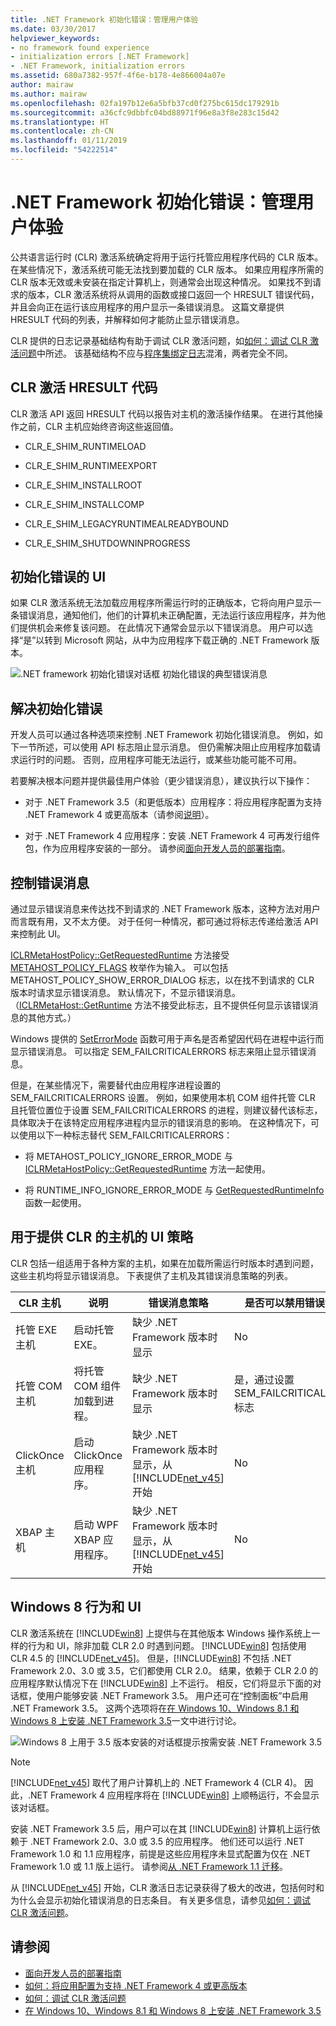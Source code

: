 ```yaml
---
title: .NET Framework 初始化错误：管理用户体验
ms.date: 03/30/2017
helpviewer_keywords:
- no framework found experience
- initialization errors [.NET Framework]
- .NET Framework, initialization errors
ms.assetid: 680a7382-957f-4f6e-b178-4e866004a07e
author: mairaw
ms.author: mairaw
ms.openlocfilehash: 02fa197b12e6a5bfb37cd0f275bc615dc179291b
ms.sourcegitcommit: a36cfc9dbbfc04bd88971f96e8a3f8e283c15d42
ms.translationtype: HT
ms.contentlocale: zh-CN
ms.lasthandoff: 01/11/2019
ms.locfileid: "54222514"
---
```

# <a name="net-framework-initialization-errors-managing-the-user-experience"></a>.NET Framework 初始化错误：管理用户体验

公共语言运行时 (CLR) 激活系统确定将用于运行托管应用程序代码的 CLR 版本。 在某些情况下，激活系统可能无法找到要加载的 CLR 版本。 如果应用程序所需的 CLR 版本无效或未安装在指定计算机上，则通常会出现这种情况。 如果找不到请求的版本，CLR 激活系统将从调用的函数或接口返回一个 HRESULT 错误代码，并且会向正在运行该应用程序的用户显示一条错误消息。 这篇文章提供 HRESULT 代码的列表，并解释如何才能防止显示错误消息。

CLR 提供的日志记录基础结构有助于调试 CLR 激活问题，如[如何：调试 CLR 激活问题](../../../docs/framework/deployment/how-to-debug-clr-activation-issues.md)中所述。 该基础结构不应与[程序集绑定日志](../../../docs/framework/tools/fuslogvw-exe-assembly-binding-log-viewer.md)混淆，两者完全不同。

## <a name="clr-activation-hresult-codes"></a>CLR 激活 HRESULT 代码

CLR 激活 API 返回 HRESULT 代码以报告对主机的激活操作结果。 在进行其他操作之前，CLR 主机应始终咨询这些返回值。

- CLR_E_SHIM_RUNTIMELOAD

- CLR_E_SHIM_RUNTIMEEXPORT

- CLR_E_SHIM_INSTALLROOT

- CLR_E_SHIM_INSTALLCOMP

- CLR_E_SHIM_LEGACYRUNTIMEALREADYBOUND

- CLR_E_SHIM_SHUTDOWNINPROGRESS

## <a name="ui-for-initialization-errors"></a>初始化错误的 UI

如果 CLR 激活系统无法加载应用程序所需运行时的正确版本，它将向用户显示一条错误消息，通知他们，他们的计算机未正确配置，无法运行该应用程序，并为他们提供机会来修复该问题。 在此情况下通常会显示以下错误消息。 用户可以选择“是”以转到 Microsoft 网站，从中为应用程序下载正确的 .NET Framework 版本。

![.NET framework 初始化错误对话框](../../../docs/framework/deployment/media/initerrordialog.png "InitErrorDialog") 初始化错误的典型错误消息

## <a name="resolving-the-initialization-error"></a>解决初始化错误

开发人员可以通过各种选项来控制 .NET Framework 初始化错误消息。 例如，如下一节所述，可以使用 API 标志阻止显示消息。 但仍需解决阻止应用程序加载请求运行时的问题。 否则，应用程序可能无法运行，或某些功能可能不可用。

若要解决根本问题并提供最佳用户体验（更少错误消息），建议执行以下操作：

- 对于 .NET Framework 3.5（和更低版本）应用程序：将应用程序配置为支持 .NET Framework 4 或更高版本（请参阅[说明](../../../docs/framework/migration-guide/how-to-configure-an-app-to-support-net-framework-4-or-4-5.md)）。

- 对于 .NET Framework 4 应用程序：安装 .NET Framework 4 可再发行组件包，作为应用程序安装的一部分。 请参阅[面向开发人员的部署指南](../../../docs/framework/deployment/deployment-guide-for-developers.md)。

## <a name="controlling-the-error-message"></a>控制错误消息

通过显示错误消息来传达找不到请求的 .NET Framework 版本，这种方法对用户而言既有用，又不太方便。 对于任何一种情况，都可通过将标志传递给激活 API 来控制此 UI。

[ICLRMetaHostPolicy::GetRequestedRuntime](../../../docs/framework/unmanaged-api/hosting/iclrmetahostpolicy-getrequestedruntime-method.md) 方法接受 [METAHOST_POLICY_FLAGS](../../../docs/framework/unmanaged-api/hosting/metahost-policy-flags-enumeration.md) 枚举作为输入。 可以包括 METAHOST_POLICY_SHOW_ERROR_DIALOG 标志，以在找不到请求的 CLR 版本时请求显示错误消息。 默认情况下，不显示错误消息。 （[ICLRMetaHost::GetRuntime](../../../docs/framework/unmanaged-api/hosting/iclrmetahost-getruntime-method.md) 方法不接受此标志，且不提供任何显示该错误消息的其他方式。）

Windows 提供的 [SetErrorMode](https://go.microsoft.com/fwlink/p/?LinkID=255242) 函数可用于声名是否希望因代码在进程中运行而显示错误消息。 可以指定 SEM_FAILCRITICALERRORS 标志来阻止显示错误消息。

但是，在某些情况下，需要替代由应用程序进程设置的 SEM_FAILCRITICALERRORS 设置。 例如，如果使用本机 COM 组件托管 CLR 且托管位置位于设置 SEM_FAILCRITICALERRORS 的进程，则建议替代该标志，具体取决于在该特定应用程序进程内显示的错误消息的影响。 在这种情况下，可以使用以下一种标志替代 SEM_FAILCRITICALERRORS：

- 将 METAHOST_POLICY_IGNORE_ERROR_MODE 与 [ICLRMetaHostPolicy::GetRequestedRuntime](../../../docs/framework/unmanaged-api/hosting/iclrmetahostpolicy-getrequestedruntime-method.md) 方法一起使用。

- 将 RUNTIME_INFO_IGNORE_ERROR_MODE 与 [GetRequestedRuntimeInfo](../../../docs/framework/unmanaged-api/hosting/getrequestedruntimeinfo-function.md) 函数一起使用。

## <a name="ui-policy-for-clr-provided-hosts"></a>用于提供 CLR 的主机的 UI 策略

CLR 包括一组适用于各种方案的主机，如果在加载所需运行时版本时遇到问题，这些主机均将显示错误消息。 下表提供了主机及其错误消息策略的列表。

|CLR 主机|说明|错误消息策略|是否可以禁用错误消息？|
|--------------|-----------------|--------------------------|------------------------------------|
|托管 EXE 主机|启动托管 EXE。|缺少 .NET Framework 版本时显示|No|
|托管 COM 主机|将托管 COM 组件加载到进程。|缺少 .NET Framework 版本时显示|是，通过设置 SEM_FAILCRITICALERRORS 标志|
|ClickOnce 主机|启动 ClickOnce 应用程序。|缺少 .NET Framework 版本时显示，从 [!INCLUDE[net_v45](../../../includes/net-v45-md.md)] 开始|No|
|XBAP 主机|启动 WPF XBAP 应用程序。|缺少 .NET Framework 版本时显示，从 [!INCLUDE[net_v45](../../../includes/net-v45-md.md)] 开始|No|

## <a name="windows-8-behavior-and-ui"></a>Windows 8 行为和 UI

CLR 激活系统在 [!INCLUDE[win8](../../../includes/win8-md.md)] 上提供与在其他版本 Windows 操作系统上一样的行为和 UI，除非加载 CLR 2.0 时遇到问题。 [!INCLUDE[win8](../../../includes/win8-md.md)] 包括使用 CLR 4.5 的 [!INCLUDE[net_v45](../../../includes/net-v45-md.md)]。 但是，[!INCLUDE[win8](../../../includes/win8-md.md)] 不包括 .NET Framework 2.0、3.0 或 3.5，它们都使用 CLR 2.0。 结果，依赖于 CLR 2.0 的应用程序默认情况下在 [!INCLUDE[win8](../../../includes/win8-md.md)] 上不运行。 相反，它们将显示下面的对话框，使用户能够安装 .NET Framework 3.5。 用户还可在“控制面板”中启用 .NET Framework 3.5。 这两个选项将在[在 Windows 10、Windows 8.1 和 Windows 8 上安装 .NET Framework 3.5](../../../docs/framework/install/dotnet-35-windows-10.md)一文中进行讨论。

![Windows 8 上用于 3.5 版本安装的对话框](../../../docs/framework/deployment/media/installdialog.png "installdialog")提示按需安装 .NET Framework 3.5

> [!NOTE]
> [!INCLUDE[net_v45](../../../includes/net-v45-md.md)] 取代了用户计算机上的 .NET Framework 4 (CLR 4)。 因此，.NET Framework 4 应用程序将在 [!INCLUDE[win8](../../../includes/win8-md.md)] 上顺畅运行，不会显示该对话框。

安装 .NET Framework 3.5 后，用户可以在其 [!INCLUDE[win8](../../../includes/win8-md.md)] 计算机上运行依赖于 .NET Framework 2.0、3.0 或 3.5 的应用程序。 他们还可以运行 .NET Framework 1.0 和 1.1 应用程序，前提是这些应用程序未显式配置为仅在 .NET Framework 1.0 或 1.1 版上运行。 请参阅[从 .NET Framework 1.1 迁移](../../../docs/framework/migration-guide/migrating-from-the-net-framework-1-1.md)。

从 [!INCLUDE[net_v45](../../../includes/net-v45-md.md)] 开始，CLR 激活日志记录获得了极大的改进，包括何时和为什么会显示初始化错误消息的日志条目。 有关更多信息，请参见[如何：调试 CLR 激活问题](../../../docs/framework/deployment/how-to-debug-clr-activation-issues.md)。

## <a name="see-also"></a>请参阅

- [面向开发人员的部署指南](../../../docs/framework/deployment/deployment-guide-for-developers.md)
- [如何：将应用配置为支持 .NET Framework 4 或更高版本](../../../docs/framework/migration-guide/how-to-configure-an-app-to-support-net-framework-4-or-4-5.md)
- [如何：调试 CLR 激活问题](../../../docs/framework/deployment/how-to-debug-clr-activation-issues.md)
- [在 Windows 10、Windows 8.1 和 Windows 8 上安装 .NET Framework 3.5](../../../docs/framework/install/dotnet-35-windows-10.md)